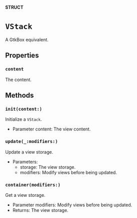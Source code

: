 **STRUCT**

# `VStack`

A GtkBox equivalent.

## Properties
### `content`

The content.

## Methods
### `init(content:)`

Initialize a `VStack`.
- Parameter content: The view content.

### `update(_:modifiers:)`

Update a view storage.
- Parameters:
    - storage: The view storage.
    - modifiers: Modify views before being updated.

### `container(modifiers:)`

Get a view storage.
- Parameter modifiers: Modify views before being updated.
- Returns: The view storage.
